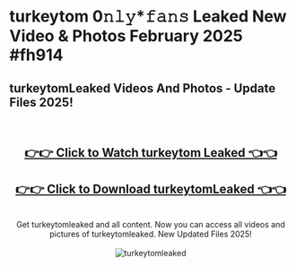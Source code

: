 # turkeytom 0𝚗𝚕𝚢*𝚏𝚊𝚗𝚜 Leaked New Video & Photos February 2025 #fh914

<h2>turkeytomLeaked Videos And Photos - Update Files 2025!</h2>
<br>
<div align="center">
<h2><a href="https://mediaupload.pro?title=turkeytom&ref=11F" rel="nofollow">👉👉 Click to Watch turkeytom Leaked 👈👈</a></h2>
<h2><a href="https://mediaupload.pro?title=turkeytom&ref=11F" rel="nofollow">👉👉 Click to Download turkeytomLeaked 👈👈</a></h2>
<br>
Get turkeytomleaked and all content. Now you can access all videos and pictures of turkeytomleaked. New Updated Files 2025!
<br>
<br>
<a href="https://mediaupload.pro?title=turkeytom&ref=11F" rel="nofollow" data-target="animated-image.originalLink"><img src="https://i.ibb.co/Gkj2r4b/banner.png" alt="turkeytomleaked" style="max-width: 100%; display: inline-block;" data-target="animated-image.originalImage"></a>
</div>
<br>

